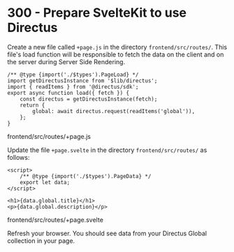 # 300 - Prepare SvelteKit to use Directus

Create a new file called ```+page.js``` in the directory ```frontend/src/routes/```. This file's load function will be responsible to fetch the data on the client and on the server during Server Side Rendering.

```
/** @type {import('./$types').PageLoad} */
import getDirectusInstance from '$lib/directus';
import { readItems } from '@directus/sdk';
export async function load({ fetch }) {
	const directus = getDirectusInstance(fetch);
	return {
		global: await directus.request(readItems('global')),
	};
}
```

frontend/src/routes/+page.js

Update the file ```+page.svelte``` in the directory ```frontend/src/routes/``` as follows:

```
<script>
	/** @type {import('./$types').PageData} */
	export let data;
</script>

<h1>{data.global.title}</h1>
<p>{data.global.description}</p>
```

frontend/src/routes/+page.svelte

Refresh your browser. You should see data from your Directus Global collection in your page.
